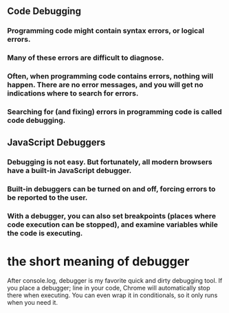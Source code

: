 ## Code Debugging
### Programming code might contain syntax errors, or logical errors.

### Many of these errors are difficult to diagnose.

### Often, when programming code contains errors, nothing will happen. There are no error messages, and you will get no indications where to search for errors.

### Searching for (and fixing) errors in programming code is called code debugging.

## JavaScript Debuggers
### Debugging is not easy. But fortunately, all modern browsers have a built-in JavaScript debugger.

### Built-in debuggers can be turned on and off, forcing errors to be reported to the user.

### With a debugger, you can also set breakpoints (places where code execution can be stopped), and examine variables while the code is executing.



 # the short meaning of  debugger
After console.log, debugger is my favorite quick and dirty debugging tool. If you place a debugger; line in your code, Chrome will automatically stop there when executing. You can even wrap it in conditionals, so it only runs when you need it.
